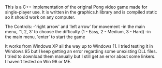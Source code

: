 This is a C++ implementation of the original Pong video game made for single-player use.
It is written in the graphics.h library and is compiled static so it should work on any computer.

The Controls:
-'right arrow' and 'left arrow' for movement
-in the main menu, '1, 2, 3' to choose the difficulty (1 - Easy, 2 - Medium, 3 - Hard)
-in the main menu, 'enter' to start the game

It works from Windows XP all the way up to Windows 11. I tried testing it in Windows 95 but I keep getting an error regarding some unexisting DLL files. I tried to download them manually but I still get an error about some linkers. I haven't tested on Win 98 or ME.
